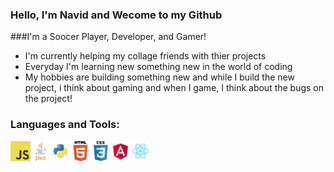 ### Hello, I'm Navid and Wecome to my Github

###I'm a Soocer Player, Developer, and Gamer!
- I'm currently helping my collage friends with thier projects 
- Everyday I'm learning new something new in the world of coding
- My hobbies are building something new and while I build the new project, i think about gaming and when I game, I think about the bugs on the project!  







### Languages and Tools:
<img height="32" width="32" src="https://raw.githubusercontent.com/github/explore/5b3600551e122a3277c2c5368af2ad5725ffa9a1/topics/javascript/javascript.png" /><img height="32" width="32" src="https://raw.githubusercontent.com/github/explore/5b3600551e122a3277c2c5368af2ad5725ffa9a1/topics/java/java.png" /><img height="32" width="32" src="https://raw.githubusercontent.com/github/explore/5b3600551e122a3277c2c5368af2ad5725ffa9a1/topics/python/python.png" /><img height="32" width="32" src="https://raw.githubusercontent.com/github/explore/5b3600551e122a3277c2c5368af2ad5725ffa9a1/topics/html/html.png" /><img height="32" width="32" src="https://raw.githubusercontent.com/github/explore/5b3600551e122a3277c2c5368af2ad5725ffa9a1/topics/css/css.png" /><img height="32" width="32" src="https://raw.githubusercontent.com/github/explore/5b3600551e122a3277c2c5368af2ad5725ffa9a1/topics/angular/angular.png" /><img height="32" width="32" src="https://raw.githubusercontent.com/github/explore/5b3600551e122a3277c2c5368af2ad5725ffa9a1/topics/react/react.png" />


